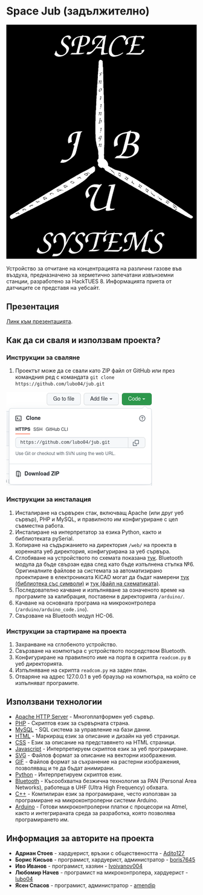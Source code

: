 # Space Jub (задължително)

![Лого](readme_pics/logo.png)

Устройство за отчитане на концентрацията на различни газове във въздуха, предназначено за херметично запечатани извънземни станции, разработено за HackTUES 8. Информацията приета от датчиците се представя на уебсайт.

## Презентация

[Линк към презентацията](project_documentation_files/Prezentaciq.pptx).

## Как да си сваля и използвам проекта?

### Инструкции за сваляне

1) Проектът може да се свали като ZIP файл от GitHub или през командния ред с командата `git clone https://github.com/lubo04/jub.git`

![сваляне като ZIP](readme_pics/tutorial1.png)

### Инструкции за инсталация

1) Инсталиране на сървърен стак, включващ Apache (или друг уеб сървър), PHP и MySQL, и правилното им конфигуриране с цел съвместна работа.
2) Инсталиране на интерпретатор за езика Python, както и библиотеката pySerial.
3) Копиране на съдържанието на директория `/web/` на проекта в коренната уеб директория, конфигурирана за уеб сървъра.
4) Сглобяване на устройството по схемата показана [тук](readme_pics/schematic_image.png). Bluetooth модула да бъде свързан едва след като бъде изпълнена стъпка №6. Оригиналните файлове за системата за автоматизирано проектиране в електрониката KiCAD могат да бъдат намерени [тук (библиотека със символи)](project_documentation_files/60_metra.kicad_sym) и [тук (файл на схематиката)](project_documentation_files/space_jub_scheme.kicad_sch).
5) Последователно качване и изпълняване за означеното време на програмите за калибрация, поставени в директорията `/arduino/`.
6) Качване на основната програма на микроконтролера (`/arduino/arduino_code.ino`).
7) Свързване на Bluetooth модул HC-06.


### Инструкции за стартиране на проекта

1) Захранване на сглобеното устройство.
2) Свързване на компютъра с устройството посредством Bluetooth.
3) Конфигуриране на правилното име на порта в скрипта `readcom.py` в уеб директорията.
4) Изпълняване на скрипта `readcom.py` на заден план.
5) Отваряне на адрес 127.0.0.1 в уеб браузър на компютъра, на който се изпълняват програмите.

## Използвани технологии

* [Apache HTTP Server](https://httpd.apache.org/) - Многоплатформен уеб сървър.
* [PHP](https://www.php.net/) - Скриптов език за сървърната страна.
* [MySQL](https://www.mysql.com/) - SQL система за управление на бази данни.
* [HTML](https://html.spec.whatwg.org/) - Маркиращ език за описание и дизайн на уеб страници.
* [CSS](https://www.w3.org/TR/CSS/#css) - Език за описание на представянето на HTML страници.
* [Javascript](http://www.ecma-international.org/publications-and-standards/standards/ecma-262/) - Интерпретируем скриптов език за уеб програмиране.
* [SVG](https://www.w3.org/Graphics/SVG/) - Файлов формат за описание на векторни изображения.
* [GIF](http://www.w3.org/Graphics/GIF/spec-gif89a.txt) - Файлов формат за съхранение на растерни изображения, позволяващ и те да бъдат анимирани.
* [Python](https://www.python.org/) - Интерпретируем скриптов език.
* [Bluetooth](https://www.bluetooth.com/) - Късообхватна безжична технология за PAN (Personal Area Networks), работеща в UHF (Ultra High Frequency) обхвата.
* [C++](https://isocpp.org/) - Компилиран език за програмиране, често използван за програмиране на микроконтролерни системи Arduino.
* [Arduino](https://www.arduino.cc/) - Готови микроконтролерни платки с процесори на Atmel, както и интегрираната среда за разработка, която позволява програмирането им.



## Информация за авторите на проекта

* **Адриан Стоев** - хардуерист, връзки с обществеността - [Adito127](https://github.com/Adito127)
* **Борис Кисьов** - програмист, хардуерист, администратор - [boris7645](https://github.com/boris7645)
* **Иво Иванов** - програмист, хазяин - [Ivoivanov004](https://github.com/Ivoivanov004)
* **Любомир Начев** - програмист на микроконтролера, хардуерист - [lubo04](https://github.com/lubo04)
* **Ясен Спасов** - програмист, администратор - [amendip](https://github.com/amendip)
